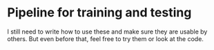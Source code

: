 # Pipeline for training and testing

I still need to write how to use these and make sure they are usable by others.  But even before that, feel free to try them or look at the code.